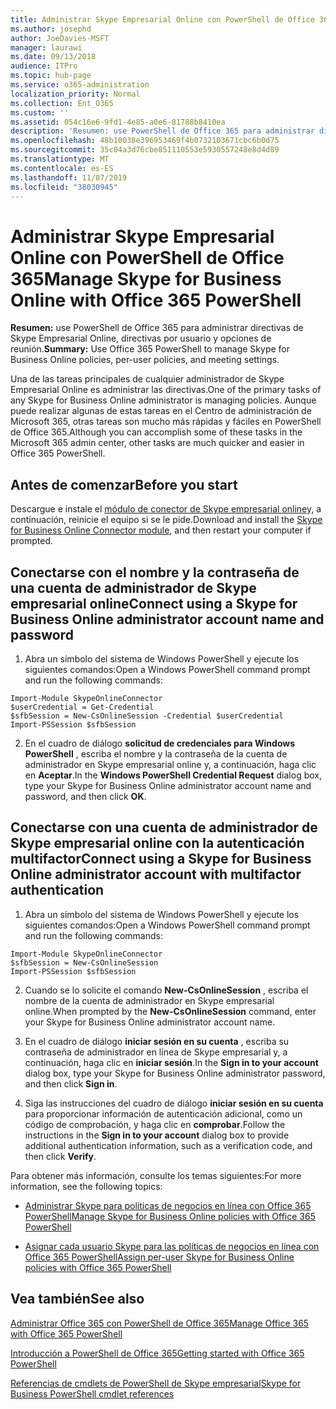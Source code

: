 ```yaml
---
title: Administrar Skype Empresarial Online con PowerShell de Office 365
ms.author: josephd
author: JoeDavies-MSFT
manager: laurawi
ms.date: 09/13/2018
audience: ITPro
ms.topic: hub-page
ms.service: o365-administration
localization_priority: Normal
ms.collection: Ent_O365
ms.custom: ''
ms.assetid: 054c16e6-9fd1-4e85-a0e6-81788b8410ea
description: 'Resumen: use PowerShell de Office 365 para administrar directivas de Skype Empresarial Online, directivas por usuario y opciones de reunión.'
ms.openlocfilehash: 48b10038e396953469f4b0732103671cbc6b0d75
ms.sourcegitcommit: 35c04a3d76cbe851110553e5930557248e8d4d89
ms.translationtype: MT
ms.contentlocale: es-ES
ms.lasthandoff: 11/07/2019
ms.locfileid: "38030945"
---
```

# <a name="manage-skype-for-business-online-with-office-365-powershell"></a><span data-ttu-id="c916e-103">Administrar Skype Empresarial Online con PowerShell de Office 365</span><span class="sxs-lookup"><span data-stu-id="c916e-103">Manage Skype for Business Online with Office 365 PowerShell</span></span>

 <span data-ttu-id="c916e-104">**Resumen:** use PowerShell de Office 365 para administrar directivas de Skype Empresarial Online, directivas por usuario y opciones de reunión.</span><span class="sxs-lookup"><span data-stu-id="c916e-104">**Summary:** Use Office 365 PowerShell to manage Skype for Business Online policies, per-user policies, and meeting settings.</span></span>
  
<span data-ttu-id="c916e-105">Una de las tareas principales de cualquier administrador de Skype Empresarial Online es administrar las directivas.</span><span class="sxs-lookup"><span data-stu-id="c916e-105">One of the primary tasks of any Skype for Business Online administrator is managing policies.</span></span> <span data-ttu-id="c916e-106">Aunque puede realizar algunas de estas tareas en el Centro de administración de Microsoft 365, otras tareas son mucho más rápidas y fáciles en PowerShell de Office 365.</span><span class="sxs-lookup"><span data-stu-id="c916e-106">Although you can accomplish some of these tasks in the Microsoft 365 admin center, other tasks are much quicker and easier in Office 365 PowerShell.</span></span> 

## <a name="before-you-start"></a><span data-ttu-id="c916e-107">Antes de comenzar</span><span class="sxs-lookup"><span data-stu-id="c916e-107">Before you start</span></span>

<span data-ttu-id="c916e-108">Descargue e instale el [módulo de conector de Skype empresarial online](https://www.microsoft.com/download/details.aspx?id=39366)y, a continuación, reinicie el equipo si se le pide.</span><span class="sxs-lookup"><span data-stu-id="c916e-108">Download and install the [Skype for Business Online Connector module](https://www.microsoft.com/download/details.aspx?id=39366), and then restart your computer if prompted.</span></span>


## <a name="connect-using-a-skype-for-business-online-administrator-account-name-and-password"></a><span data-ttu-id="c916e-109">Conectarse con el nombre y la contraseña de una cuenta de administrador de Skype empresarial online</span><span class="sxs-lookup"><span data-stu-id="c916e-109">Connect using a Skype for Business Online administrator account name and password</span></span>

1. <span data-ttu-id="c916e-110">Abra un símbolo del sistema de Windows PowerShell y ejecute los siguientes comandos:</span><span class="sxs-lookup"><span data-stu-id="c916e-110">Open a Windows PowerShell command prompt and run the following commands:</span></span> 
    
  ```
  Import-Module SkypeOnlineConnector
  $userCredential = Get-Credential
  $sfbSession = New-CsOnlineSession -Credential $userCredential
  Import-PSSession $sfbSession
  ```

2. <span data-ttu-id="c916e-111">En el cuadro de diálogo **solicitud de credenciales para Windows PowerShell** , escriba el nombre y la contraseña de la cuenta de administrador en Skype empresarial online y, a continuación, haga clic en **Aceptar**.</span><span class="sxs-lookup"><span data-stu-id="c916e-111">In the **Windows PowerShell Credential Request** dialog box, type your Skype for Business Online administrator account name and password, and then click **OK**.</span></span>


## <a name="connect-using-a-skype-for-business-online-administrator-account-with-multifactor-authentication"></a><span data-ttu-id="c916e-112">Conectarse con una cuenta de administrador de Skype empresarial online con la autenticación multifactor</span><span class="sxs-lookup"><span data-stu-id="c916e-112">Connect using a Skype for Business Online administrator account with multifactor authentication</span></span>

1. <span data-ttu-id="c916e-113">Abra un símbolo del sistema de Windows PowerShell y ejecute los siguientes comandos:</span><span class="sxs-lookup"><span data-stu-id="c916e-113">Open a Windows PowerShell command prompt and run the following commands:</span></span>

  ```
  Import-Module SkypeOnlineConnector
  $sfbSession = New-CsOnlineSession
  Import-PSSession $sfbSession
  ```

2. <span data-ttu-id="c916e-114">Cuando se lo solicite el comando **New-CsOnlineSession** , escriba el nombre de la cuenta de administrador en Skype empresarial online.</span><span class="sxs-lookup"><span data-stu-id="c916e-114">When prompted by the **New-CsOnlineSession** command, enter your Skype for Business Online administrator account name.</span></span>

3. <span data-ttu-id="c916e-115">En el cuadro de diálogo **iniciar sesión en su cuenta** , escriba su contraseña de administrador en línea de Skype empresarial y, a continuación, haga clic en **iniciar sesión**.</span><span class="sxs-lookup"><span data-stu-id="c916e-115">In the **Sign in to your account** dialog box, type your Skype for Business Online administrator password, and then click **Sign in**.</span></span>

4. <span data-ttu-id="c916e-116">Siga las instrucciones del cuadro de diálogo **iniciar sesión en su cuenta** para proporcionar información de autenticación adicional, como un código de comprobación, y haga clic en **comprobar**.</span><span class="sxs-lookup"><span data-stu-id="c916e-116">Follow the instructions in the **Sign in to your account** dialog box to provide additional authentication information, such as a verification code, and then click **Verify**.</span></span>

<span data-ttu-id="c916e-117">Para obtener más información, consulte los temas siguientes:</span><span class="sxs-lookup"><span data-stu-id="c916e-117">For more information, see the following topics:</span></span>
  
- [<span data-ttu-id="c916e-118">Administrar Skype para políticas de negocios en línea con Office 365 PowerShell</span><span class="sxs-lookup"><span data-stu-id="c916e-118">Manage Skype for Business Online policies with Office 365 PowerShell</span></span>](manage-skype-for-business-online-policies-with-office-365-powershell.md)
    
- [<span data-ttu-id="c916e-119">Asignar cada usuario Skype para las políticas de negocios en línea con Office 365 PowerShell</span><span class="sxs-lookup"><span data-stu-id="c916e-119">Assign per-user Skype for Business Online policies with Office 365 PowerShell</span></span>](assign-per-user-skype-for-business-online-policies-with-office-365-powershell.md)
    
## <a name="see-also"></a><span data-ttu-id="c916e-120">Vea también</span><span class="sxs-lookup"><span data-stu-id="c916e-120">See also</span></span>

[<span data-ttu-id="c916e-121">Administrar Office 365 con PowerShell de Office 365</span><span class="sxs-lookup"><span data-stu-id="c916e-121">Manage Office 365 with Office 365 PowerShell</span></span>](manage-office-365-with-office-365-powershell.md)
  
[<span data-ttu-id="c916e-122">Introducción a PowerShell de Office 365</span><span class="sxs-lookup"><span data-stu-id="c916e-122">Getting started with Office 365 PowerShell</span></span>](getting-started-with-office-365-powershell.md)

[<span data-ttu-id="c916e-123">Referencias de cmdlets de PowerShell de Skype empresarial</span><span class="sxs-lookup"><span data-stu-id="c916e-123">Skype for Business PowerShell cmdlet references</span></span>](https://docs.microsoft.com/powershell/module/skype/?view=skype-ps)

